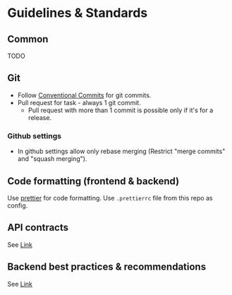 # Guidelines & Standards

## Common

TODO

## Git

-   Follow [Conventional Commits](https://www.conventionalcommits.org/en/v1.0.0/#summary) for git commits.
-   Pull request for task - always 1 git commit.
    -   Pull request with more than 1 commit is possible only if it's for a release.

### Github settings

-   In github settings allow only rebase merging (Restrict "merge commits" and "squash merging").

## Code formatting (frontend & backend)

Use [prettier](https://prettier.io/) for code formatting. Use `.prettierrc` file from this repo as config.

## API contracts

See [Link](/API_CONTRACTS.md)

## Backend best practices & recommendations

See [Link](/BACKEND_BEST_PRACTICES_AND_RECOMMENDATIONS.md)
